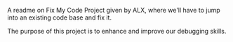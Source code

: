 A readme on Fix My Code Project given by ALX, where we'll have to jump into an existing code base and fix it.

The purpose of this project is to enhance and improve our debugging skills.

